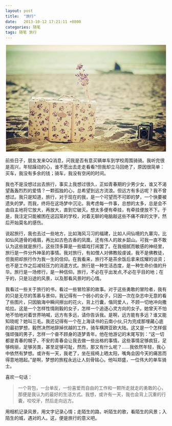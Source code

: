 ```yaml
---
layout: post
title:  "旅行"
date:   2013-10-12 17:21:11 +0800
categories: 随笔
tags: 随笔 旅行
---
```


<center>
<p><img src="/images/旅行.jpg" title="旅行"/></p>
</center>

前些日子，朋友发来QQ消息，问我是否有意买辆单车到学校周围骑骑。我听完很是高兴，年轻躁动的心，谁不愿出去走走看看?但我却立马回绝了，原因很简单：买车，我没有多余的钱；骑车，我没有空闲的时间。

我也不是没想过出去旅行，事实上我想过很久，正如青春期的少男少女，谁又不渴望轰轰烈烈的爱情？一颗孤独的心，总希望到远方流浪。但远方有多远呢？我不曾想过。我只是知道，旅行，对于现在的我，是一个可望而不可即的梦，一个快要被遗失的梦。而我，终将在这场梦中沉沦。我考虑每一件事，总想的太多，总是会不由自主地将它放大，再放大，直到它破灭。想太多便有牵挂，有牵挂便放不下。于是，我注定只能被困在这囚笼的学校，对着无聊的电脑敲这些不痛不痒的文字，然后开始莫名的感伤。

说起旅行，我也去过一些地方，比如海风习习的福建，比如人间仙境的九寨沟，比如仙风道骨的峨眉，再比如古色古香的凤凰，还有伟人的故乡韶山。可我一直不敢认为这些就是旅行。这些顶多算是一些嬉戏打闹罢了。在我细腻而敏感的神经里，旅行是一件分外神圣的事情。我对旅行，有如僧人对佛教般虔诚，我不是佛教徒，但我把却旅行作为我一生的信仰。在我看来，旅行不是茶余饭后拿来炫耀的谈资；也不是工作之后减轻压力的消遣方式。旅行是一种生活态度，是一种生命价值的升华。旅行是一场修行，是一种信仰。旅行，不必在乎出发点,不必在乎目的地；在乎的，只是沿途的风景，以及那看风景时的心情。

我看过一些关于旅行的书，看过一些冒险家的故事。对于这些勇敢的冒险者，我有的只是无尽的羡慕与景仰。我记得有一个弱小的女子，只因一次在杂志中无意的看了些图片，只因脑海中瞬间擦出的花火，背上行囊，偕同爱人，不顾一切地冲向撒哈拉。这是一个怎样性情刚毅的女子，怎样一个追逐心灵方向的女子。她曾天不怕地不怕地对着世界呐喊，远方有多远，请你告诉我。是啊，远方能有多远？谁又能知晓呢？她叫三毛。我还记得有一个在上海读书的云南小伙,只为完成那埋藏心底的最初梦想，毅然决然地辞掉优越的工作，骑车横跨亚欧大陆。这又是一个怎样倔强顽强的男子，怎样一个奋不顾身的逐梦青年。他在他游记的末尾写到：“这一切都是青春的幌子，不安的青春会让我去做一些出格的事情。这些事情足够疯狂，足够绚丽，足够另类，甚至足够可耻，然而，那又有什么呢？……我依然年轻，我心中依然有梦想。或许有一天，我老了，坐在摇椅上晒太阳，嘴角会因今天的痛苦而得意地翘起。”是啊，梦想的旅程永远让人刻骨铭心。他叫郑盛，一位伟大的单车骑士。

喜欢一句话：

> 一个背包，一台单反，一份喜爱而自由的工作和一颗所走就走的勇敢的心，那便是我认为的最好的生活方式。我想，或许有一天，我也会背上沉重的行囊，咬咬牙，然后走向远方。

用相机记录风景，用文字记录心情；走陌生的路，听陌生的歌，看陌生的风景；入陌生的城，遇对的人。这，便是旅行的意义吧。